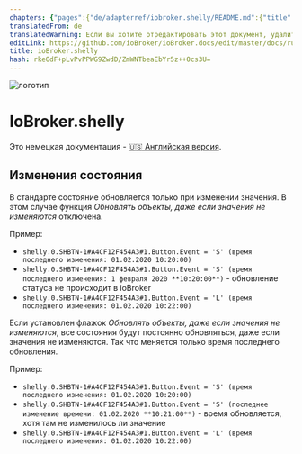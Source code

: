 ```yaml
---
chapters: {"pages":{"de/adapterref/iobroker.shelly/README.md":{"title":{"de":"ioBroker.shelly"},"content":"de/adapterref/iobroker.shelly/README.md"},"de/adapterref/iobroker.shelly/protocol-coap.md":{"title":{"de":"ioBroker.shelly"},"content":"de/adapterref/iobroker.shelly/protocol-coap.md"},"de/adapterref/iobroker.shelly/protocol-mqtt.md":{"title":{"de":"ioBroker.shelly"},"content":"de/adapterref/iobroker.shelly/protocol-mqtt.md"},"de/adapterref/iobroker.shelly/restricted-login.md":{"title":{"de":"ioBroker.shelly"},"content":"de/adapterref/iobroker.shelly/restricted-login.md"},"de/adapterref/iobroker.shelly/state-changes.md":{"title":{"de":"ioBroker.shelly"},"content":"de/adapterref/iobroker.shelly/state-changes.md"},"de/adapterref/iobroker.shelly/faq.md":{"title":{"de":"ioBroker.shelly"},"content":"de/adapterref/iobroker.shelly/faq.md"},"de/adapterref/iobroker.shelly/debug.md":{"title":{"de":"ioBroker.shelly"},"content":"de/adapterref/iobroker.shelly/debug.md"}}}
translatedFrom: de
translatedWarning: Если вы хотите отредактировать этот документ, удалите поле «translatedFrom», в противном случае этот документ будет снова автоматически переведен
editLink: https://github.com/ioBroker/ioBroker.docs/edit/master/docs/ru/adapterref/iobroker.shelly/state-changes.md
title: ioBroker.shelly
hash: rkeOdF+pLvPvPPWG9ZwdD/ZmWNTbeaEbYr5z++0cs3U=
---
```

![логотип](../../../de/admin/shelly.png)

# IoBroker.shelly
Это немецкая документация - [🇺🇸 Английская версия](../en/state-changes.md).

## Изменения состояния
В стандарте состояние обновляется только при изменении значения. В этом случае функция *Обновлять объекты, даже если значения не изменяются* отключена.

Пример:

* `shelly.0.SHBTN-1#A4CF12F454A3#1.Button.Event = 'S' (время последнего изменения: 01.02.2020 10:20:00)`
* `shelly.0.SHBTN-1#A4CF12F454A3#1.Button.Event = 'S' (время последнего изменения: 1 февраля 2020 **10:20:00**)` - обновление статуса не происходит в ioBroker
* `shelly.0.SHBTN-1#A4CF12F454A3#1.Button.Event = 'L' (время последнего изменения: 01.02.2020 10:22:00)`

Если установлен флажок *Обновлять объекты, даже если значения не изменяются*, все состояния будут постоянно обновляться, даже если значения не изменяются. Так что меняется только время последнего обновления.

Пример:

* `shelly.0.SHBTN-1#A4CF12F454A3#1.Button.Event = 'S' (время последнего изменения: 01.02.2020 10:20:00)`
* `shelly.0.SHBTN-1#A4CF12F454A3#1.Button.Event = 'S' (последнее изменение времени: 01.02.2020 **10:21:00**)` - время обновляется, хотя там не изменилось ли значение
* `shelly.0.SHBTN-1#A4CF12F454A3#1.Button.Event = 'L' (время последнего изменения: 01.02.2020 10:22:00)`
